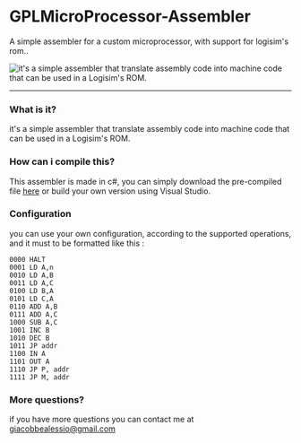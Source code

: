 **GPLMicroProcessor-Assembler**
===================


A simple assembler for a custom microprocessor, with support for logisim's rom..





![it's a simple assembler that translate assembly code into machine code that can be used in a Logisim's ROM.](https://lh3.googleusercontent.com/-owNW8ChFVCc/WKSpS0jC7qI/AAAAAAAAACQ/Q1Xd-24Xj5EajLfJBN1Xa43HI1wEqDTagCLcB/s0/1502.PNG "screenshot.PNG")

----------

### What is it?

it's a simple assembler that translate assembly code into machine code that can be used in a Logisim's ROM.

### How can i compile this?
This assembler is made in c#, you can simply download the pre-compiled file [here](https://github.com/AlessioGiacobbe/GPLMicroProcessor-Assembler/blob/master/GPL2015%20Assembler/compiled/GPL2015_Assembler.exe) or build your own version using Visual Studio.

### Configuration
you can use your own configuration, according to the supported operations, and it must to be formatted like this :
```
0000 HALT
0001 LD A,n
0010 LD A,B
0011 LD A,C
0100 LD B,A
0101 LD C,A
0110 ADD A,B
0111 ADD A,C
1000 SUB A,C
1001 INC B
1010 DEC B
1011 JP addr
1100 IN A
1101 OUT A
1110 JP P, addr
1111 JP M, addr
```

### More questions?
if you have more questions you can contact me at giacobbealessio@gmail.com


